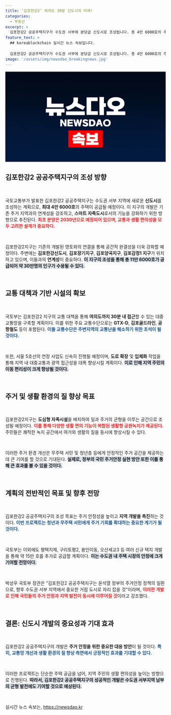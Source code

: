 ```yaml
---
title: ‘김포한강2’ 여의도 30분 신도시의 미래!
categories:
  - 부동산
excerpt: >
  김포한강2 공공주택지구가 수도권 서부에 분당급 신도시로 조성됩니다. 총 4만 6000호의 주택 공급과 교통대책이 기대되는 이 지역은 청년과 무주택 서민을 위한 희망의 터전으로 떠오릅니다!
feature_text: >
  ## koreablockchain 실시간 뉴스 속보입니다.

  김포한강2 공공주택지구가 수도권 서부에 분당급 신도시로 조성됩니다. 총 4만 6000호의 주택 공급과 교통대책이 기대되는 이 지역은 청년과 무주택 서민을 위한 희망의 터전으로 떠오릅니다!
image: '/assets/img/newsdao_breakingnews.jpg'
---
```


<p><img src="/assets/img/newsdao_breakingnews.jpg" alt="koreablockchain 속보" /></p>

<h2 data-ke-size="size26">김포한강2 공공주택지구의 조성 방향</h2>

<p data-ke-size="size16">&nbsp;</p>

<p>국토교통부가 발표한 김포한강2 공공주택지구는 수도권 서부 지역에 새로운 <strong>신도시</strong>를 조성하는 계획으로, <strong>최대 4만 6000호</strong>의 주택이 공급될 예정이다. 이 지구의 개발은 기존 주거 지역과의 연계성을 강조하고, <strong>스마트 자족도시</strong>로서의 기능을 강화하기 위한 방향으로 추진된다. <b><span style="color: #ee2323;">최초 분양은 2030년으로 예정되어 있으며, 교통과 생활 편의성을 모두 고려한 설계가 중요하다.</span></b></p>

<p data-ke-size="size16">&nbsp;</p>

<p>김포한강2지구는 기존의 개발된 영토와의 연결을 통해 공간적 완결성을 더욱 강화할 예정이다. 주변에는 <strong>김포한강신도시</strong>, <strong>김포장기지구</strong>, <strong>김포양곡지구</strong>, <strong>김포감정1 지구</strong>가 위치하고 있으며, 이들과의 <strong>연계성</strong>이 중요하다. <b><span style="background-color: #21538527;">이 지구의 조성을 통해 총 11만 6000호가 공급되어 약 30만명의 인구가 수용될 수 있다.</span></b></p>

<p data-ke-size="size16">&nbsp;</p>

<h2 data-ke-size="size26">교통 대책과 기반 시설의 확보</h2>

<p data-ke-size="size16">&nbsp;</p>

<p>국토부는 김포한강2 지구의 교통 대책을 통해 <strong>여의도까지 30분 내 접근</strong>할 수 있는 대중교통망을 구축할 계획이다. 이를 위한 주요 교통수단으로는 <strong>GTX-D</strong>, <strong>김포골드라인</strong>, <strong>공항철도</strong> 등이 포함된다. <b><span style="color: #1a5490;">이들 교통수단은 주변지역의 교통난을 해소하기 위한 초석이 될 것이다.</span></b> </p>

<p data-ke-size="size16">&nbsp;</p>

<p>또한, 서울 5호선의 연장 사업도 신속히 진행될 예정이며, <strong>도로 확장</strong> 및 <strong>입체화</strong> 작업을 통해 지역 내 대중교통과 광역 접근성을 대폭 향상시킬 계획이다. <b><span style="background-color: #21538527;">이로 인해 지역 주민의 이동 편리성이 크게 향상될 것이다.</span></b></p>

<p data-ke-size="size16">&nbsp;</p>

<h2 data-ke-size="size26">주거 및 생활 환경의 질 향상 목표</h2>

<p data-ke-size="size16">&nbsp;</p>

<p>김포한강2지구는 <strong>도심형 자족시설</strong>을 배치하여 일과 주거의 균형을 이루는 공간으로 조성될 예정이다. <b><span style="color: #ee2323;">이를 통해 다양한 생활 편의 기능이 복합된 생활형 공원녹지가 제공된다.</span></b> 주민들은 쾌적한 녹지 공간에서 여가와 생활의 질을 동시에 향상시킬 수 있다.</p>

<p data-ke-size="size16">&nbsp;</p>

<p>이러한 주거 환경 개선은 무주택 서민 및 청년층 등에게 안정적인 주거 공간을 제공하는 데 큰 기여를 할 것으로 기대된다. <b><span style="background-color: #21538527;">실제로, 정부의 국민 주거안정 실현 방안 또한 이를 통해 큰 효과를 볼 수 있을 것이다.</span></b></p>

<p data-ke-size="size16">&nbsp;</p>

<h2 data-ke-size="size26">계획의 전반적인 목표 및 향후 전망</h2>

<p data-ke-size="size16">&nbsp;</p>

<p>김포한강2 공공주택지구의 조성 목표는 주거 안정성을 높이고 <strong>지역 개발을 촉진</strong>하는 것이다. <b><span style="color: #1a5490;">이번 프로젝트는 청년과 무주택 서민에게 주거 기회를 확대하는 중요한 계기가 될 것이다.</span></b> </p>

<p data-ke-size="size16">&nbsp;</p>

<p>국토부는 이외에도 평택지제, 구리토평2, 용인이동, 오산세교3 등 여러 신규 택지 개발을 통해 약 15만 호를 추가로 공급할 계획이다. <b><span style="background-color: #21538527;">이는 수도권 내 주택 시장의 안정에 크게 기여할 전망이다.</span></b></p>

<p data-ke-size="size16">&nbsp;</p>

<p>박상우 국토부 장관은 “김포한강2 공공주택지구는 윤석열 정부의 주거안정 정책의 일환으로, 향후 수도권 서부 지역에서 중요한 거점 도시로 자리 잡을 것"이라며, <b><span style="color: #ee2323;">이러한 개발로 인해 국민들의 주거 안정과 지역 발전이 동시에 이루어질 것</span></b>이라고 강조했다.</p>

<p data-ke-size="size16">&nbsp;</p>

<h2 data-ke-size="size26">결론: 신도시 개발의 중요성과 기대 효과</h2>

<p data-ke-size="size16">&nbsp;</p>

<p>김포한강2 공공주택지구의 개발은 <strong>주거 안정을 위한 중요한 대응 방안</strong>이 될 것이다. <b><span style="color: #1a5490;">특히, 교통망 개선과 생활 환경의 질 향상 측면에서 긍정적인 효과를 기대할 수 있다.</span></b> </p>

<p data-ke-size="size16">&nbsp;</p>

<p>이러한 프로젝트는 단순한 주택 공급을 넘어, 지역 주민의 생활 편의성을 높이는 방향으로 진행된다. <b><span style="background-color: #21538527;">따라서, 김포한강2 공공주택지구의 성공적인 개발은 수도권 서부지역 남부의 균형 발전에도 기여할 것으로 예상된다.</span></b></p>

<p data-ke-size="size16">&nbsp;</p>
실시간 뉴스 속보는, <a href="https://newsdao.kr" rel="dofollow">https://newsdao.kr</a>


